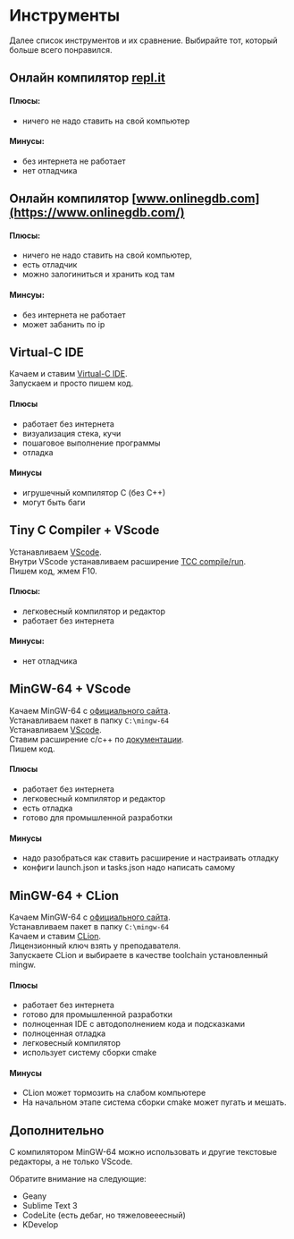 # Инструменты

Далее список инструментов и их сравнение. Выбирайте тот, который больше всего понравился.

## Онлайн компилятор [repl.it](https://repl.it/)

#### Плюсы: 
- ничего не надо ставить на свой компьютер

#### Минусы: 
- без интернета не работает
- нет отладчика

## Онлайн компилятор [www.onlinegdb.com](https://www.onlinegdb.com/)

#### Плюсы: 
- ничего не надо ставить на свой компьютер,
- есть отладчик
- можно залогиниться и хранить код там

#### Минсуы:
- без интернета не работает
- может забанить по ip

## Virtual-C IDE

Качаем и ставим [Virtual-C IDE](https://sites.google.com/site/virtualcide/).  
Запускаем и просто пишем код.

#### Плюсы
- работает без интернета
- визуализация стека, кучи
- пошаговое выполнение программы
- отладка

#### Минусы
- игрушечный компилятор С (без С++)
- могут быть баги

## Tiny C Compiler + VScode

Устанавливаем [VScode](https://code.visualstudio.com/).  
Внутри VScode устанавливаем расширение [TCC compile/run](https://marketplace.visualstudio.com/items?itemName=TuyMove.tcc-compiler).  
Пишем код, жмем F10.

#### Плюсы:
- легковесный компилятор и редактор
- работает без интернета

#### Минусы:
- нет отладчика

## MinGW-64 + VScode

Качаем MinGW-64 с [официального сайта](https://sourceforge.net/projects/mingw-w64/).  
Устанавливаем пакет в папку `C:\mingw-64`  
Устанавливаем [VScode](https://code.visualstudio.com/).  
Ставим расширение с/с++ по [документации](https://code.visualstudio.com/docs/languages/cpp).  
Пишем код.  

#### Плюсы
- работает без интернета
- легковесный компилятор и редактор
- есть отладка
- готово для промышленной разработки

#### Минусы
- надо разобраться как ставить расширение и настраивать отладку
- конфиги launch.json и tasks.json надо написать самому

## MinGW-64 + CLion

Качаем MinGW-64 с [официального сайта](https://sourceforge.net/projects/mingw-w64/).  
Устанавливаем пакет в папку `C:\mingw-64`  
Качаем и ставим [CLion](https://www.jetbrains.com/clion/).  
Лицензионный ключ взять у преподавателя.  
Запускаете CLion и выбираете в качестве toolchain установленный mingw.

#### Плюсы
- работает без интернета
- готово для промышленной разработки
- полноценная IDE с автодополнением кода и подсказками
- полноценная отладка
- легковесный компилятор
- использует систему сборки cmake

#### Минусы
- CLion может тормозить на слабом компьютере
- На начальном этапе система сборки cmake может пугать и мешать.

## Дополнительно

С компилятором MinGW-64 можно использовать и другие текстовые редакторы, а не только VScode.

Обратите внимание на следующие:
- Geany
- Sublime Text 3
- CodeLite (есть дебаг, но тяжеловееесный)
- KDevelop
